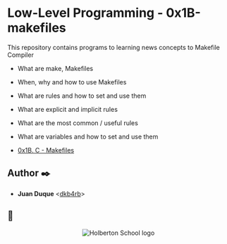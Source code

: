 # Low-Level Programming - 0x1B-makefiles

This repository contains programs to learning news concepts to Makefile Compiler

* What are make, Makefiles
* When, why and how to use Makefiles
* What are rules and how to set and use them
* What are explicit and implicit rules
* What are the most common / useful rules
* What are variables and how to set and use them

* [0x1B. C - Makefiles](./0x1B-makefiles)

## Author :black_nib:

* __Juan Duque__ <[dkb4rb](https://github.com/dkb4rb)>

## :pray:

<p align="center">
  <img
    src="https://blog.holbertonschool.com/wp-content/uploads/2015/09/holberton-logo-71243d031b1b54a2a59a7ce700d2529fd8ad14864799073da29569fb8d4b89251.png"
    alt="Holberton School logo">
</p>

